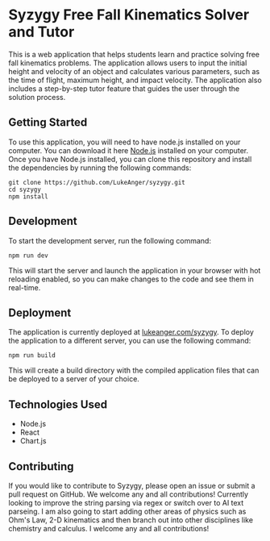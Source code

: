 # Syzygy Free Fall Kinematics Solver and Tutor

This is a web application that helps students learn and practice solving free fall kinematics problems. The application allows users to input the initial height and velocity of an object and calculates various parameters, such as the time of flight, maximum height, and impact velocity. The application also includes a step-by-step tutor feature that guides the user through the solution process.

## Getting Started

To use this application, you will need to have node.js installed on your computer. You can download it here [Node.js](https://nodejs.org/) installed on your computer. Once you have Node.js installed, you can clone this repository and install the dependencies by running the following commands:

```
git clone https://github.com/LukeAnger/syzygy.git
cd syzygy
npm install
```


## Development

To start the development server, run the following command:


```
npm run dev
```


This will start the server and launch the application in your browser with hot reloading enabled, so you can make changes to the code and see them in real-time.

## Deployment

The application is currently deployed at [lukeanger.com/syzygy](https://lukeanger.com/syzygy). To deploy the application to a different server, you can use the following command:

```
npm run build
```


This will create a build directory with the compiled application files that can be deployed to a server of your choice.

## Technologies Used

- Node.js
- React
- Chart.js

## Contributing

If you would like to contribute to Syzygy, please open an issue or submit a pull request on GitHub. We welcome any and all contributions! Currently looking to improve the string parsing via regex or switch over to AI text parseing. I am also going to start adding other areas of physics such as Ohm's Law, 2-D kinematics and then branch out into other disciplines like chemistry and calculus. I welcome any and all contributions!
